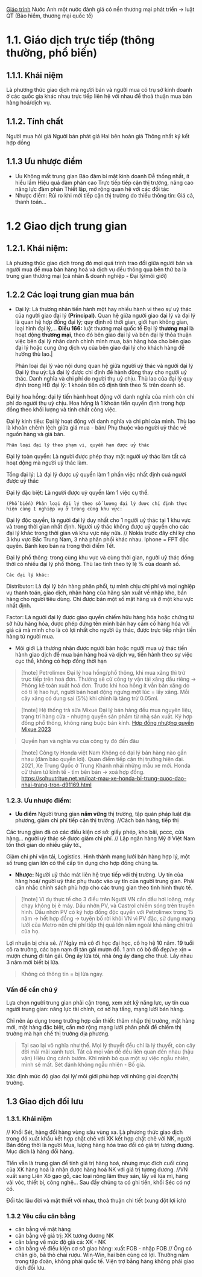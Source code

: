 [Giáo trình](https://www.studocu.vn/vn/document/truong-dai-hoc-thuong-mai/quan-tri-tac-nghiep-thuong-mai-quoc-te/giao-trinh-quan-tri-tac-nghiep-thuong-mai-quoc-te/26803329)
Nước Anh một nước đánh giá có nền thương mại phát triển -> luật QT (Bảo hiểm, thương mại quốc tế)
# 1.1. Giáo dịch trực tiếp (thông thường, phổ biến)
## 1.1.1. Khái niệm
Là phương thức giao dịch mà người bán và người mua có trụ sở kinh doanh ở các quốc gia khác nhau trực tiếp liên hệ với nhau để thoả thuận mua bán hàng hoá/dịch vụ.
## 1.1.2. Tính chất
Người mua hỏi giá 
Người bán phát giá 
Hai bên hoàn giá 
Thông nhất ký kết hợp đồng 
## 1.1.3 Ưu nhược điểm 
- Ưu
	Không mất trung gian 
	Bảo đảm bí mật kinh doanh 
	Dễ thống nhất, ít hiểu lầm 
	Hiệu quả đàm phán cao 
	Trực tiếp tiếp cận thị trường, nâng cao năng lực đàm phán
	Thiết lập, mở rộng quan hệ với các đối tác
- Nhược điểm: 
	Rủi ro khi mới tiếp cận thị trường do thiếu thông tin: Giá cả, thanh toán...
# 1.2 Giao dịch trung gian 
## 1.2.1. Khái niệm:
Là phương thức giao dịch trong đó mọi quá trình trao đổi giữa người bán và người mua để mua bán hàng hoá và dịch vụ đều thông qua bên thứ ba là trung gian thương mại (cá nhân & doanh nghiệp - Đại lý/môi giới)
## 1.2.2 Các loại trung gian mua bán
- Đại lý:
Là thương nhân tiến hành một hay nhiều hành vi theo sự uỷ thác của người giao đại lý **(Principal)**. Quan hệ giữa người giao đại lý và đại lý là quan hệ hợp đồng đại lý; quy định rõ thời gian, giới hạn không gian, loại hình đại lý,...
	**Điều 166:** luật thương mại quốc tế
Đại lý **thương mại** là hoạt động **thương mại**, theo đó bên giao đại lý và bên đại lý thỏa thuận việc bên đại lý nhân danh chính mình mua, bán hàng hóa cho bên giao đại lý hoặc cung ứng dịch vụ của bên giao đại lý cho khách hàng để hưởng thù lao.|

	Phân loại đại lý vào nội dung quan hệ giữa người uỷ thác và người đại lý
Đại lý thụ uỷ: Là đại lý được chỉ định để hành động thay cho người uỷ thác. Danh nghĩa và chi phí do người thụ uỷ chịu. Thù lao của đại lý quy định trong HĐ đại lý: 1 khoản tiền cố định tính theo % trên doanh số.

Đại lý hoa hồng: đại lý tiến hành hoạt động với danh nghĩa của mình còn chi phí do người thụ uỷ chịu. Hoa hồng là 1 khoản tiền quyến định trong hợp đồng theo khối lượng và tính chất công việc.

Đại lý kinh tiêu: Đại lý hoạt động với danh nghĩa và chi phí của mình. Thù lao là khoản chênh lệch giữa giá mua - bán/ Phụ thuộc vào người uỷ thác về nguồn hàng và giá bán.

	Phân loại đại lý theo phạm vi, quyền hạn được uỷ thác
Đại lý toàn quyền: Là người được phép thay mặt người uỷ thác làm tất cả hoạt động mà người uỷ thác làm.

Tổng đại lý: Là đại lý được uỷ quyền làm 1 phần việc nhất định cuả người được uỷ thác

Đại lý đặc biệt: Là người được uỷ quyền làm 1 việc cụ thể.

	(Phổ biến) Phân loại đại lý theo số lượng đại lý được chỉ định thực hiện cùng 1 nghiệp vụ ở trong cùng khu vực:
Đại lý độc quyền, là người đại lý duy nhất cho 1 người uỷ thác tại 1 khu vực và trong thời gian nhất định. Người uỷ thác không được uỷ quyền cho các đại lý khác trong thời gian và khu vực này nữa.
// Nokia trước đây chỉ ký cho 3 khu vực Bắc Trung Nam, 3 nhà phân phối khác nhau. Iphone = FPT độc quyền. Bánh kẹo bán ra trong thời điểm Tết.

Đại lý phổ thông: trong cùng khu vực và cùng thời gian, người uỷ thác đồng thời có nhiều đại lý phổ thông. Thù lao tính theo tỷ lệ % của doanh số.

	Các đại lý khác: 
Distributor: Là đại lý bán hàng phân phối, tự mình chịu chi phí và mọi nghiệp vụ thanh toán, giao dịch, nhận hàng của hãng sản xuất về nhập kho, bán hàng cho người tiêu dùng. Chỉ được bán một số mặt hàng và ở một khu vực nhất định.

Factor: Là người đại lý được giao quyền chiếm hữu hàng hóa hoặc chứng từ sở hữu hàng hóa, được phép đứng tên mình bán hay cầm cố hàng hóa với giá cả mà mình cho là có lợi nhất cho người ủy thác, được trực tiếp nhận tiền hàng từ người mua.

- Môi giới
Là thương nhân được người bán hoặc người mua uỷ thác tiến hành giao dịch để mua bán hàng hoá và dịch vụ, tiến hành theo sự việc cục thể, không có hợp đồng thời hạn

>[!note] Petrolimex
>Đại lý hoa hồng/phổ thông, khi mua xăng thì trừ trực tiếp trên hoá đơn. Thường sẽ cử công ty vận tải xăng dầu riêng -> Phòng kế toán xuất hoá đơn. Trước khi hoa hồng ít vẫn bán xăng do có tỉ lệ hao hụt, người bán hoạt động ngưng một lúc = lấy xăng. Mỗi cây xăng có dung sai (5%) khi chỉnh là tăng trừ 0.05ml.

>[!note] Hệ thống trà sữa Mixue
Đại lý bán hàng đều mua nguyên liệu, trang trí hàng cửa - nhượng quyền sản phẩm từ nhà sản xuất. Ký hợp đồng phổ thông, không ràng buộc bán kính. [Hợp đồng nhượng quyền Mixue 2023](https://mixueviet.com/nhuong-quyen-mixue/)

> Quyền hạn và nghĩa vụ của công ty đó đến đâu

>[!note] Công ty Honda việt Nam
Không có đại lý bán hàng nào gần nhau (đảm bảo quyền lợi). Quan điểm tiếp cận thị trường hiện đại. 
2021, Xe Trung Quốc ở Trung Khánh nhái những mẫu xe mới. Honda cử thám tử kinh tế - tìm bên bán -> xoá hợp đồng. 
https://sohuutritue.net.vn/loat-mau-xe-honda-bi-trung-quoc-dao-nhai-trang-tron-d91169.html
### 1.2.3. Ưu nhược điểm:
- **Ưu điểm**
Người trung gian **nắm vững** thị trường, tập quán pháp luật địa phương, giảm chi phí tiếp cận thị trường.
//Cách bán hàng, tiếp thị

Các trung gian đã có các điều kiện cơ sở: giấy phép, kho bãi, pccc, cửa hàng... người uỷ thác sẽ được giảm chi phí. 
// Lập ngân hàng Mỹ ở Việt Nam tốn thời gian do nhiều giấy tờ.,

Giảm chi phí vận tải, Logistics.
Hình thành mạng lưới bán hàng hợp lý, một số trung gian lớn có thể cấp tín dụng cho hợp đồng chúng ta.
- **Nhược:**
Người uỷ thác mát liên hệ trực tiếp với thị trường.
Uy tín của hàng hoá/ người uỷ thác phụ thuộc vào uy tín của người trung gian.
Phải cân nhắc chính sách phù hợp cho các trung gian theo tình hình thực tế.
>[!note] Ví dụ thực tế cho 3 điều trên
> Người VN cần dầu hơi loãng, máy chạy không bị è máy. Dầu nhờn PV, và Castrol chiếm sóng trên truyền hình. Dầu nhờn PV có ký hợp đồng độc quyền với Petrolimex trong 15 năm -> hết hợp đồng -> tuyên bố rời khỏi VN vì PV đặc, sử dụng mạng lưới của Metro nên chi phí tiếp thị quá lớn nằm ngoài khả năng chi trả của họ. 

Lợi nhuận bị chia sẻ.
// Ngày mà cô đi học đại học, cô họ hệ 10 năm. 19 tuổi cô ra trường, các bạn nam đi tán gái mượn đồ. 1 anh có bộ đồ đẹp/xe xịn = mượn chung đi tán gái. Ông ấy lừa tôi, nhà ông ấy đang cho thuê. Lấy nhau 3 năm mới biết bị lừa.
> Không có thông tin = bị lừa ngay.

### Vấn đề cần chú ý
Lựa chọn người trung gian phải cận trọng, xem xét kỹ năng lực, uy tín cua người trung gian: năng lực tài chính, cơ sở hạ tầng, mạng lưới bán hàng.

Chỉ nên áp dụng trong trường hợp cần thiết: thâm nhập thị trường, mặt hàng mới, mặt hàng đặc biệt, cần mở rộng mạng lưới phân phối để chiếm thị trường mà hạn chế thị trường địa phương.
> Tại sao lại vô nghĩa như thế. Mọi lý thuyết đều chỉ là lý thuyết, còn cây đời mãi mãi xanh tươi. Tất cả mọi vấn đề đều liên quan đến nhau (hậu vận)
> Hiệu ứng cánh bướm. Khi mình bỏ qua một sự việc ngẫu nhiên, mình sẽ mất. 
	Sét đánh không ngẫu nhiên - Bố già.

Xác định mức độ giao đại lý/ môi giới phù hợp với những giai đoạn/thị trường. 

## 1.3 Giao dịch đối lưu
### 1.3.1. Khái niệm
// Khối Sét, hàng đổi hàng vùng sâu vùng xa.
Là phương thức giao dịch trong đó xuất khẩu kết hợp chặt chẽ với XK kết hợp chặt chẽ với NK, người Bán đồng thời là người Mua, lượng hàng hóa trao đổi có giá trị tương đương. Mục đích là hàng đổi hàng. 

Tiền vẫn là trung gian để tính giá trị hàng hoá, nhưng mục đích cuối cùng của XK hàng hoá là nhận được hàng hoá NK với giá trị tương đương.
//VN xuất sang Liên Xô gạo gỗ, các loại nông lâm thuỷ sản, lấy về lúa mì, hàng vải vóc, thiết bị, công nghệ... Sau đấy chúng ta có ghi tiền, khối Séc có nợ có. 

Đối tác lâu đời và mật thiết với nhau, thoả thuận chi tiết (xung đột lợi ích)

### 1.3.2 Yêu cầu cân bằng
- cân bằng về mặt hàng
- cân bằng về giá trị: XK tương đương NK
- cân bằng về mức độ giá cả: XK - NK
- cân bằng về điều kiện cơ sở giao hàng: xuất FOB - nhập FOB
// Ông có chân giò, bà thò chai rượu. Win-Win, hai bên cùng có lợi. Thường nằm trong tập đoàn, không phải quốc tế. Viện trợ bằng hàng không phải giao dịch đối lưu.

